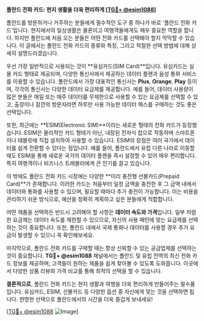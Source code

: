 **폴란드 전화 카드: 현지 생활을 더욱 편리하게 [[TG💪+ @esim1088](https://t.me/s/esim1088)]**

폴란드를 방문하거나 거주하는 분들에게 필수적인 도구 중 하나가 바로 '폴란드 전화 카드'입니다. 현지에서의 일상생활은 물론이고 여행객들에게도 매우 중요한 역할을 합니다. 하지만 폴란드에 처음 오는 분들은 어떤 전화 카드를 선택해야 할지 막막할 수 있습니다. 이 글에서는 폴란드 전화 카드의 종류와 특징, 그리고 적절한 선택 방법에 대해 상세히 설명드리겠습니다.

우선 가장 일반적으로 사용되는 것이 **유심카드(SIM Card)**입니다. 유심카드는 실물 카드 형태로 제공되며, 다양한 통신사에서 제공하는 데이터 플랜과 음성 통화 서비스를 이용할 수 있습니다. 폴란드에서 가장 대표적인 통신사는 **Plus**, **Orange**, **Play** 등이며, 각각의 통신사는 다양한 데이터 요금제를 제공합니다. 예를 들어, 데이터 사용량이 많은 분들은 매일 또는 매주 데이터를 무제한으로 사용할 수 있는 요금제를 선택할 수 있고, 출장이나 잠깐의 방문자라면 하루만 사용 가능한 데이터 패스를 구매하는 것도 좋은 선택입니다.

또한, 최근에는 **ESIM(Electronic SIM)**이라는 새로운 형태의 전화 카드가 등장했습니다. ESIM은 물리적인 카드 형태가 아닌, 내장된 전자식 칩으로 작동하며 스마트폰이나 태블릿에 직접 설치하여 사용할 수 있습니다. ESIM의 장점은 여러 국가에서 데이터를 쉽게 전환할 수 있다는 점입니다. 예를 들어, 폴란드에서 유럽 다른 나라로 이동할 때도 ESIM을 통해 새로운 국가의 데이터 플랜을 즉시 설정할 수 있어 매우 편리합니다. 특히 여행객이나 비즈니스 트래블러에게 큰 인기를 끌고 있습니다.

이 밖에도 폴란드 전화 카드 시장에는 다양한 **미리 충전형 선불카드(Prepaid Card)**가 존재합니다. 이러한 카드는 처음부터 일정 금액을 충전한 후 그 금액 내에서 데이터와 통화를 사용할 수 있으며, 필요할 때마다 추가 충전이 가능합니다. 이는 비용을 관리하기 쉬운 방식으로, 예산을 정확히 계획하고 싶은 분들에게 적합합니다.

어떤 제품을 선택하든 반드시 고려해야 할 사항은 **데이터 속도와 가격**입니다. 일부 저렴한 요금제는 데이터 속도를 제한할 수 있으므로, 자신의 사용 패턴에 맞는 요금제를 선택하는 것이 중요합니다. 또한, 폴란드 내에서 국제 통화나 데이터를 사용할 경우 추가 요금이 발생할 수 있으니 꼭 확인해보세요.

마지막으로, 폴란드 전화 카드를 구매할 때는 항상 신뢰할 수 있는 공급업체를 선택하는 것이 중요합니다. **TG💪+ @esim1088** 채널에서는 폴란드 및 유럽 전역의 최신 전화 카드 정보를 제공하며, 고객들이 원하는 제품을 쉽게 찾아볼 수 있도록 도와줍니다. 이곳에서 다양한 상품 리뷰와 가격 비교를 통해 최적의 선택을 할 수 있습니다.

**결론적으로**, 폴란드 전화 카드는 현지 생활과 여행을 더욱 편리하게 만들어주는 필수품입니다. 유심카드, ESIM, 선불카드 등 다양한 옵션 중 자신에게 맞는 것을 선택하면 됩니다. 현명한 선택으로 폴란드에서의 시간을 더욱 즐겁게 보내세요!

[[TG💪+ @esim1088](https://t.me/s/esim1088) ![Image](https://i.postimg.cc/Y0z9fWf4/image.png)]